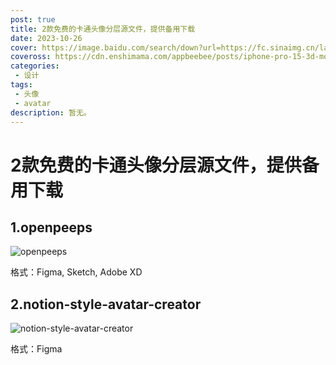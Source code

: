 ```yaml
---
post: true
title: 2款免费的卡通头像分层源文件，提供备用下载
date: 2023-10-26
cover: https://image.baidu.com/search/down?url=https://fc.sinaimg.cn/large/6364aa43gy1hld6d7iuy5j20k00dc10o.jpg
coveross: https://cdn.enshimama.com/appbeebee/posts/iphone-pro-15-3d-mockups-free.gif
categories:
 - 设计
tags:
 - 头像
 - avatar
description: 暂无。
---
```

# 2款免费的卡通头像分层源文件，提供备用下载

## 1.openpeeps
![openpeeps](https://image.baidu.com/search/down?url=https://fc.sinaimg.cn/large/6364aa43gy1hld6d7iuy5j20k00dc10o.jpg)

格式：Figma, Sketch, Adobe XD

<ArticleLink via="post" :work="{
    title: 'openpeeps',
    view: 'https://www.openpeeps.com/',
    github: '',
    via:'https://www.openpeeps.com/',
    linkpan:'',
    coveross: '',
    beecode: '',
    viewtit: '官方下载',
    wxwords: '',
    }" />

## 2.notion-style-avatar-creator
![notion-style-avatar-creator](https://image.baidu.com/search/down?url=https://fc.sinaimg.cn/large/6364aa43gy1hld7zpifgdj20k00dc0v6.jpg)

格式：Figma

<ArticleLink via="post" :work="{
    title: 'notion-style-avatar-creator',
    view: 'https://www.drawkit.com/illustrations/notion-style-avatar-creator',
    github: '',
    via:'https://www.drawkit.com/illustrations/notion-style-avatar-creator',
    linkpan:'https://pan.baidu.com/s/1X51LYtIDq51X1LHnSo0tvg?pwd=ssti',
    coveross: '',
    beecode: '',
    viewtit: '官方下载',
    wxwords: '',
    }" />

